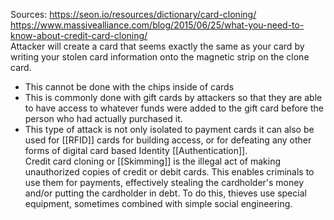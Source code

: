 Sources:
https://seon.io/resources/dictionary/card-cloning/
https://www.massivealliance.com/blog/2015/06/25/what-you-need-to-know-about-credit-card-cloning/
\
Attacker will create a card that seems exactly the same as your card by writing your stolen card information onto the magnetic strip on the clone card.
- This cannot be done with the chips inside of cards
- This is commonly done with gift cards by attackers so that they are able to have access to whatever funds were added to the gift card before the person who had actually purchased it.
- This type of attack is not only isolated to payment cards it can also be used for [[RFID]] cards for building access, or for defeating any other forms of digital card based Identity [[Authentication]].
\
Credit card cloning or [[Skimming]] is the illegal act of making unauthorized copies of credit or debit cards. This enables criminals to use them for payments, effectively stealing the cardholder's money and/or putting the cardholder in debt. To do this, thieves use special equipment, sometimes combined with simple social engineering.

